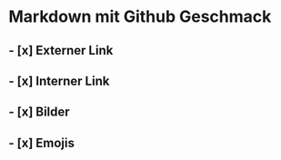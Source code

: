 # Markdown mit Github Geschmack  
## - [x] Externer Link
## - [x] Interner Link
## - [x] Bilder
## - [x] Emojis
